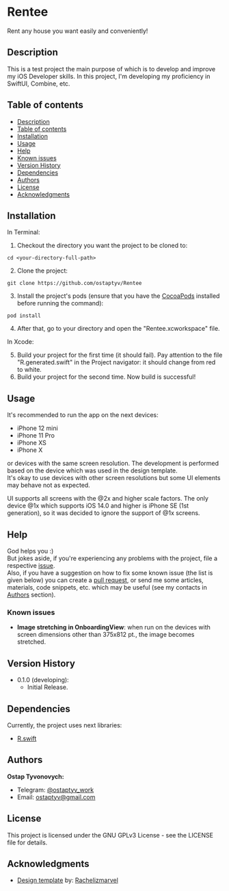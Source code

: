 # Rentee

Rent any house you want easily and conveniently!

## Description

This is a test project the main purpose of which is to develop and improve my iOS Developer skills. In this project, I'm developing my proficiency in SwiftUI, Combine, etc.

## Table of contents

- [Description](#description)
- [Table of contents](#table-of-contents)
- [Installation](#installation)
- [Usage](#usage)
- [Help](#help)
- [Known issues](#known-issues)
- [Version History](#version-history)
- [Dependencies](#dependencies)
- [Authors](#authors)
- [License](#license)
- [Acknowledgments](#acknowledgments)

## Installation

In Terminal:

1. Checkout the directory you want the project to be cloned to:
```
cd <your-directory-full-path>
```
2. Clone the project:
```
git clone https://github.com/ostaptyv/Rentee
```
3. Install the project's pods (ensure that you have the [CocoaPods](https://cocoapods.org/#install) installed before running the command):
```
pod install
```
4. After that, go to your directory and open the "Rentee.xcworkspace" file.

In Xcode:

5. Build your project for the first time (it should fail). Pay attention to the file "R.generated.swift" in the Project navigator: it should change from red to white. 
6. Build your project for the second time. Now build is successful!

## Usage

It's recommended to run the app on the next devices:  

- iPhone 12 mini
- iPhone 11 Pro
- iPhone XS
- iPhone X

or devices with the same screen resolution. The development is performed based on the device which was used in the design template.  
It's okay to use devices with other screen resolutions but some UI elements may behave not as expected.  

UI supports all screens with the @2x and higher scale factors. The only device @1x which supports iOS 14.0 and higher is iPhone SE (1st generation), so it was decided to ignore the support of @1x screens.

## Help

God helps you :)  
But jokes aside, if you're experiencing any problems with the project, file a respective [issue](https://github.com/ostaptyv/Rentee/issues/new/choose).  
Also, if you have a suggestion on how to fix some known issue (the list is given below) you can create a [pull request](https://github.com/ostaptyv/Rentee/pulls), or send me some articles, materials, code snippets, etc. which may be useful (see my contacts in [Authors](#authors) section).

### Known issues

- **Image stretching in OnboardingView**: when run on the devices with screen dimensions other than 375x812 pt., the image becomes stretched.

## Version History  

- 0.1.0 (developing):
  - Initial Release.

## Dependencies

Currently, the project uses next libraries:

- [R.swift](https://github.com/mac-cain13/R.swift)

## Authors

**Ostap Tyvonovych:**
- Telegram: [@ostaptyv_work](https://t.me/ostaptyv_work)
- Email: <ostaptyv@gmail.com>

## License

This project is licensed under the GNU GPLv3 License - see the LICENSE file for details.

## Acknowledgments

- [Design template](https://www.sketchappsources.com/resource/download-4738.html) by: [Rachelizmarvel](https://www.behance.net/thaonguyend1bf)

